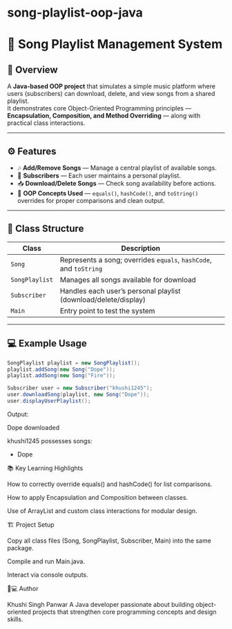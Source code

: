 # song-playlist-oop-java
# 🎵 Song Playlist Management System

## 📘 Overview
A **Java-based OOP project** that simulates a simple music platform where users (subscribers) can download, delete, and view songs from a shared playlist.  
It demonstrates core Object-Oriented Programming principles — **Encapsulation, Composition, and Method Overriding** — along with practical class interactions.

---

## ⚙️ Features
- 🎶 **Add/Remove Songs** — Manage a central playlist of available songs.  
- 👤 **Subscribers** — Each user maintains a personal playlist.  
- 📥 **Download/Delete Songs** — Check song availability before actions.  
- 🧠 **OOP Concepts Used** — `equals()`, `hashCode()`, and `toString()` overrides for proper comparisons and clean output.

---

## 🧩 Class Structure
| Class | Description |
|--------|--------------|
| `Song` | Represents a song; overrides `equals`, `hashCode`, and `toString` |
| `SongPlaylist` | Manages all songs available for download |
| `Subscriber` | Handles each user’s personal playlist (download/delete/display) |
| `Main` | Entry point to test the system |

---

## 💻 Example Usage
```java
SongPlaylist playlist = new SongPlaylist();
playlist.addSong(new Song("Dope"));
playlist.addSong(new Song("Fire"));

Subscriber user = new Subscriber("khushi1245");
user.downloadSong(playlist, new Song("Dope"));
user.displayUserPlaylist();
```

Output:

Dope downloaded

khushi1245 possesses songs:
- Dope

📚 Key Learning Highlights

How to correctly override equals() and hashCode() for list comparisons.

How to apply Encapsulation and Composition between classes.

Use of ArrayList and custom class interactions for modular design.

🏗️ Project Setup

Copy all class files (Song, SongPlaylist, Subscriber, Main) into the same package.

Compile and run Main.java.

Interact via console outputs.

👧💻 Author

Khushi Singh Panwar
A Java developer passionate about building object-oriented projects that strengthen core programming concepts and design skills.
